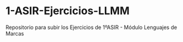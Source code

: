 # 1-ASIR-Ejercicios-LLMM
Repositorio para subir los Ejercicios de 1ºASIR - Módulo Lenguajes de Marcas
